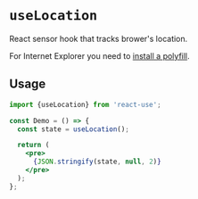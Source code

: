 # `useLocation`

React sensor hook that tracks brower's location.

For Internet Explorer you need to [install a polyfill](https://github.com/streamich/react-use/issues/73).


## Usage

```jsx
import {useLocation} from 'react-use';

const Demo = () => {
  const state = useLocation();

  return (
    <pre>
      {JSON.stringify(state, null, 2)}
    </pre>
  );
};
```
